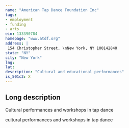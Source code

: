 ```yaml
---
name: "American Tap Dance Foundation Inc"
tags:
- employment
- funding
- arts
ein: 133390784
homepage: "www.atdf.org"
address: |
 154 Christopher Street, \nNew York, NY 100142840
state: "NY"
city: "New York"
lng: 
lat: 
description: "Cultural and educational performances"
is_501c3: X
---
```


## Long description

Cultural performances and workshops in tap dance
  
  cultural performances and workshops in tap dance
